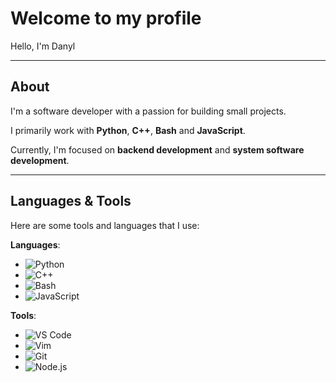# Welcome to my profile

Hello, I'm Danyl

---

## About

I'm a software developer with a passion for building small projects.  

I primarily work with **Python**, **C++**, **Bash** and **JavaScript**.

Currently, I'm focused on **backend development** and **system software development**.

---

## Languages & Tools
Here are some tools and languages that I use:


**Languages**:
- ![Python](https://img.shields.io/badge/-Python-3776AB?style=flat&logo=python&logoColor=white)
- ![C++](https://img.shields.io/badge/-C++-00599C?style=flat&logo=c%2b%2b&logoColor=white)
- ![Bash](https://img.shields.io/badge/-Bash-4EAA25?style=flat&logo=gnu-bash&logoColor=white)
- ![JavaScript](https://img.shields.io/badge/-JavaScript-F7DF1E?style=flat&logo=javascript&logoColor=black)

**Tools**:
- ![VS Code](https://img.shields.io/badge/-VS_Code-007ACC?style=flat&logo=visual-studio-code&logoColor=white)
- ![Vim](https://img.shields.io/badge/-Vim-019733?style=flat&logo=vim&logoColor=white)
- ![Git](https://img.shields.io/badge/-Git-F05032?style=flat&logo=git&logoColor=white)
- ![Node.js](https://img.shields.io/badge/-Node.js-339933?style=flat&logo=nodedotjs&logoColor=white)
